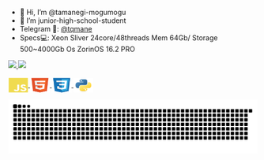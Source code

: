 - 👋 Hi, I’m @tamanegi-mogumogu
- 🌱 I’m junior-high-school-student
- Telegram 📧: [@tqmane](https://t.me/tqmane)
- Specs💻: Xeon Sliver 24core/48threads
          Mem 64Gb/ Storage 500~4000Gb
          Os ZorinOS 16.2 PRO
<div>
  <a href="https://github.com/tamanegi-mougmogu">
  <img height="180em" src="https://github-readme-stats.vercel.app/api?username=tamanegi-mogumogu&show_icons=true&theme=dark&include_all_commits=true&count_private=true"/>
  <img height="180em" src="https://github-readme-stats.vercel.app/api/top-langs/?username=tamanegi-mogumogu&layout=compact&langs_count=7&theme=dark"/>
</div>
<div style="display: inline_block"><br>
<img align="center" alt="Js" height="30" width="40" src="https://raw.githubusercontent.com/devicons/devicon/master/icons/javascript/javascript-plain.svg">
  <img align="center" alt="HTML" height="30" width="40" src="https://raw.githubusercontent.com/devicons/devicon/master/icons/html5/html5-original.svg">
  <img align="center" alt="CSS" height="30" width="40" src="https://raw.githubusercontent.com/devicons/devicon/master/icons/css3/css3-original.svg">
  <img align="center" alt="Python" height="30" width="40" src="https://raw.githubusercontent.com/devicons/devicon/master/icons/python/python-original.svg">
</div>
<div>


 ![Snake animation](https://github.com/Sasukezin678/Sasukezin678/blob/output/github-contribution-grid-snake.svg)
</div>
